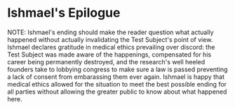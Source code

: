 # Ishmael's Epilogue

NOTE: Ishmael's ending should make the reader question what actually happened without actually invalidating the Test Subject's point of view. Ishmael declares gratitude in medical ethics prevailing over discord: the Test Subject was made aware of the happenings, compensated for his career being permanently destroyed, and the research's well heeled founders take to lobbying congress to make sure a law is passed preventing a lack of consent from embarassing them ever again. Ishmael is happy that medical ethics allowed for the situation to meet the best possible ending for all parties without allowing the greater public to know about what happened here.
